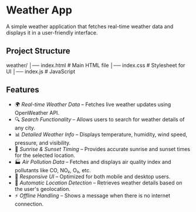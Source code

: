 # Weather App

A simple weather application that fetches real-time weather data and displays it in a user-friendly interface.

## Project Structure

weather/
│── index.html # Main HTML file 
│── index.css # Stylesheet for UI 
│── index.js # JavaScript

## Features

- 🌍 *Real-time Weather Data* – Fetches live weather updates using OpenWeather API.  
- 🔍 *Search Functionality* – Allows users to search for weather details of any city.  
- 📊 *Detailed Weather Info* – Displays temperature, humidity, wind speed, pressure, and visibility.  
- 🌅 *Sunrise & Sunset Timing* – Provides accurate sunrise and sunset times for the selected location.  
- 🏭 *Air Pollution Data* – Fetches and displays air quality index and pollutants like CO, NO₂, O₃, etc.  
- 🎨 *Responsive UI* – Optimized for both mobile and desktop users.  
- 🔄 *Automatic Location Detection* – Retrieves weather details based on the user's geolocation.  
- ⚡ *Offline Handling* – Shows a message when there is no internet connection.
